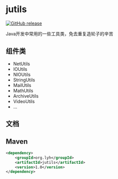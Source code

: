 # jutils

[![GitHub release](http://movesun.com/images/svg/jutils.svg?324234)](https://github.com/lvyahui8/jutils/releases)

Java开发中常用的一些工具类，免去重复造轮子的辛苦

## 组件类
 * NetUtils
 * IOUtils
 * NIOUtils
 * StringUtils
 * MailUtils
 * MathUtils
 * ArchiveUtils
 * VideoUtils
 * ...
 
## 文档

## Maven

```xml
<dependency>
    <groupId>org.lyh</groupId>
    <artifactId>jutils</artifactId>
    <version>1.0</version>
</dependency>
```